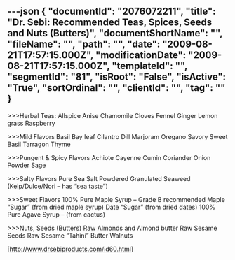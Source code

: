 ---json
{
  "documentId": "2076072211",
  "title": "Dr. Sebi: Recommended Teas, Spices, Seeds and Nuts (Butters)",
  "documentShortName": "",
  "fileName": "",
  "path": "",
  "date": "2009-08-21T17:57:15.000Z",
  "modificationDate": "2009-08-21T17:57:15.000Z",
  "templateId": "",
  "segmentId": "81",
  "isRoot": "False",
  "isActive": "True",
  "sortOrdinal": "",
  "clientId": "",
  "tag": ""
}
---

&gt;&gt;&gt;Herbal Teas:
Allspice
Anise
Chamomile
Cloves
Fennel
Ginger
Lemon grass
Raspberry

&gt;&gt;&gt;Mild Flavors
Basil
Bay leaf
Cilantro
Dill
Marjoram
Oregano
Savory
Sweet Basil
Tarragon
Thyme

&gt;&gt;&gt;Pungent & Spicy Flavors
Achiote
Cayenne
Cumin
Coriander
Onion Powder
Sage

&gt;&gt;&gt;Salty Flavors
Pure Sea Salt
Powdered Granulated Seaweed
(Kelp/Dulce/Nori – has “sea taste”)

&gt;&gt;&gt;Sweet Flavors
100% Pure Maple Syrup – Grade B recommended
Maple “Sugar” (from dried maple syrup)
Date “Sugar” (from dried dates)
100% Pure Agave Syrup – (from cactus)

&gt;&gt;&gt;Nuts, Seeds (Butters)
Raw Almonds and Almond butter
Raw Sesame Seeds
Raw Sesame “Tahini” Butter
Walnuts

[http://www.drsebiproducts.com/id60.html]
